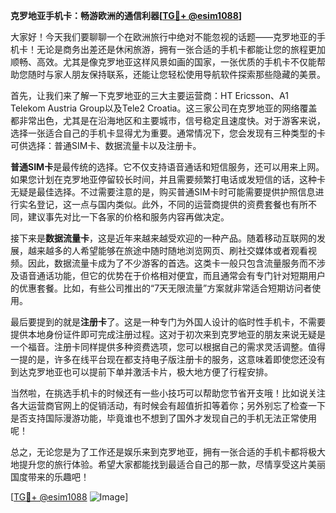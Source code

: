 **克罗地亚手机卡：畅游欧洲的通信利器[[TG💪+ @esim1088](https://t.me/s/esim1088)]**

大家好！今天我们要聊聊一个在欧洲旅行中绝对不能忽视的话题——克罗地亚的手机卡！无论是商务出差还是休闲旅游，拥有一张合适的手机卡都能让您的旅程更加顺畅、高效。尤其是像克罗地亚这样风景如画的国家，一张优质的手机卡不仅能帮助您随时与家人朋友保持联系，还能让您轻松使用导航软件探索那些隐藏的美景。

首先，让我们来了解一下克罗地亚的三大主要运营商：HT Ericsson、A1 Telekom Austria Group以及Tele2 Croatia。这三家公司在克罗地亚的网络覆盖都非常出色，尤其是在沿海地区和主要城市，信号稳定且速度快。对于游客来说，选择一张适合自己的手机卡显得尤为重要。通常情况下，您会发现有三种类型的卡可供选择：普通SIM卡、数据流量卡以及注册卡。

**普通SIM卡**是最传统的选择。它不仅支持语音通话和短信服务，还可以用来上网。如果您计划在克罗地亚停留较长时间，并且需要频繁打电话或发短信的话，这种卡无疑是最佳选择。不过需要注意的是，购买普通SIM卡时可能需要提供护照信息进行实名登记，这一点与国内类似。此外，不同的运营商提供的资费套餐也有所不同，建议事先对比一下各家的价格和服务内容再做决定。

接下来是**数据流量卡**，这是近年来越来越受欢迎的一种产品。随着移动互联网的发展，越来越多的人希望能够在旅途中随时随地浏览网页、刷社交媒体或者观看视频。因此，数据流量卡成为了不少游客的首选。这类卡一般只包含流量服务而不涉及语音通话功能，但它的优势在于价格相对便宜，而且通常会有专门针对短期用户的优惠套餐。比如，有些公司推出的“7天无限流量”方案就非常适合短期访问者使用。

最后要提到的就是**注册卡**了。这是一种专门为外国人设计的临时性手机卡，不需要提供本地身份证件即可完成注册过程。这对于初次来到克罗地亚的朋友来说无疑是一个福音。注册卡同样提供多种资费选项，您可以根据自己的需求灵活调整。值得一提的是，许多在线平台现在都支持电子版注册卡的服务，这意味着即使您还没有到达克罗地亚也可以提前下单并激活卡片，极大地方便了行程安排。

当然啦，在挑选手机卡的时候还有一些小技巧可以帮助您节省开支哦！比如说关注各大运营商官网上的促销活动，有时候会有超值折扣等着你；另外别忘了检查一下是否支持国际漫游功能，毕竟谁也不想到了国外才发现自己的手机无法正常使用呢！

总之，无论您是为了工作还是娱乐来到克罗地亚，拥有一张合适的手机卡都将极大地提升您的旅行体验。希望大家都能找到最适合自己的那一款，尽情享受这片美丽国度带来的乐趣吧！

[[TG💪+ @esim1088](https://t.me/s/esim1088) ![Image](https://i.postimg.cc/4NQfJmqS/Snipaste-2025-05-13-00-14-12.png)]